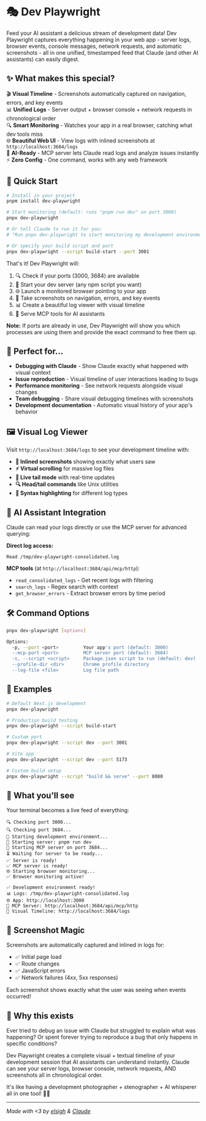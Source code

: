 # 🎭 Dev Playwright

Feed your AI assistant a delicious stream of development data! Dev Playwright captures everything happening in your web app - server logs, browser events, console messages, network requests, and automatic screenshots - all in one unified, timestamped feed that Claude (and other AI assistants) can easily digest.

## ✨ What makes this special?

🎬 **Visual Timeline** - Screenshots automatically captured on navigation, errors, and key events  
📊 **Unified Logs** - Server output + browser console + network requests in chronological order  
🔍 **Smart Monitoring** - Watches your app in a real browser, catching what dev tools miss  
🌐 **Beautiful Web UI** - View logs with inlined screenshots at `http://localhost:3684/logs`  
🤖 **AI-Ready** - MCP server lets Claude read logs and analyze issues instantly  
⚡ **Zero Config** - One command, works with any web framework  

## 🚀 Quick Start

```bash
# Install in your project
pnpm install dev-playwright

# Start monitoring (default: runs "pnpm run dev" on port 3000)
pnpx dev-playwright

# Or tell Claude to run it for you:
# "Run pnpx dev-playwright to start monitoring my development environment"

# Or specify your build script and port
pnpx dev-playwright --script build-start --port 3001
```

That's it! Dev Playwright will:
1. 🔍 Check if your ports (3000, 3684) are available
2. 🚀 Start your dev server (any npm script you want)
3. 🌐 Launch a monitored browser pointing to your app
4. 📸 Take screenshots on navigation, errors, and key events
5. 📊 Create a beautiful log viewer with visual timeline
6. 🤖 Serve MCP tools for AI assistants

**Note:** If ports are already in use, Dev Playwright will show you which processes are using them and provide the exact command to free them up.

## 🎯 Perfect for...

- **Debugging with Claude** - Show Claude exactly what happened with visual context
- **Issue reproduction** - Visual timeline of user interactions leading to bugs  
- **Performance monitoring** - See network requests alongside visual changes
- **Team debugging** - Share visual debugging timelines with screenshots
- **Development documentation** - Automatic visual history of your app's behavior

## 🖼️ Visual Log Viewer

Visit `http://localhost:3684/logs` to see your development timeline with:

- **📸 Inlined screenshots** showing exactly what users saw
- **⚡ Virtual scrolling** for massive log files  
- **🔴 Live tail mode** with real-time updates
- **🔍 Head/tail commands** like Unix utilities
- **🎨 Syntax highlighting** for different log types

## 🤖 AI Assistant Integration

Claude can read your logs directly or use the MCP server for advanced querying:

**Direct log access:**
```
Read /tmp/dev-playwright-consolidated.log
```

**MCP tools** (at `http://localhost:3684/api/mcp/http`):
- `read_consolidated_logs` - Get recent logs with filtering
- `search_logs` - Regex search with context  
- `get_browser_errors` - Extract browser errors by time period

## 🛠️ Command Options

```bash
pnpx dev-playwright [options]

Options:
  -p, --port <port>         Your app's port (default: 3000)
  --mcp-port <port>         MCP server port (default: 3684)  
  -s, --script <script>     Package.json script to run (default: dev)
  --profile-dir <dir>       Chrome profile directory
  --log-file <file>         Log file path
```

## 🎨 Examples

```bash
# Default Next.js development
pnpx dev-playwright

# Production build testing  
pnpx dev-playwright --script build-start

# Custom port
pnpx dev-playwright --script dev --port 3001

# Vite app
pnpx dev-playwright --script dev --port 5173

# Custom build setup
pnpx dev-playwright --script "build && serve" --port 8080
```

## 🎪 What you'll see

Your terminal becomes a live feed of everything:
```
🔍 Checking port 3000...
🔍 Checking port 3684...  
🚀 Starting development environment...
🔧 Starting server: pnpm run dev
🤖 Starting MCP server on port 3684...
⏳ Waiting for server to be ready...
✅ Server is ready!
✅ MCP server is ready!
🌐 Starting browser monitoring...
✅ Browser monitoring active!

✅ Development environment ready!
📊 Logs: /tmp/dev-playwright-consolidated.log
🌐 App: http://localhost:3000
🤖 MCP Server: http://localhost:3684/api/mcp/http
📸 Visual Timeline: http://localhost:3684/logs
```

## 📸 Screenshot Magic

Screenshots are automatically captured and inlined in logs for:
- ✅ Initial page load
- ✅ Route changes  
- ✅ JavaScript errors
- ✅ Network failures (4xx, 5xx responses)

Each screenshot shows exactly what the user was seeing when events occurred!

## 🧠 Why this exists

Ever tried to debug an issue with Claude but struggled to explain what was happening? Or spent forever trying to reproduce a bug that only happens in specific conditions? 

Dev Playwright creates a complete visual + textual timeline of your development session that AI assistants can understand instantly. Claude can see your server logs, browser console, network requests, AND screenshots all in chronological order.

It's like having a development photographer + stenographer + AI whisperer all in one tool! 📸🤖

---

*Made with <3 by [elsigh](https://github.com/elsigh) & [Claude](https://claude.ai)*